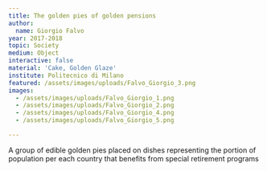 ```yaml
---
title: The golden pies of golden pensions
author:
  name: Giorgio Falvo
year: 2017-2018
topic: Society
medium: Object
interactive: false
material: 'Cake, Golden Glaze'
institute: Politecnico di Milano
featured: /assets/images/uploads/Falvo_Giorgio_3.png
images:
  - /assets/images/uploads/Falvo_Giorgio_1.png
  - /assets/images/uploads/Falvo_Giorgio_2.png
  - /assets/images/uploads/Falvo_Giorgio_4.png
  - /assets/images/uploads/Falvo_Giorgio_5.png

---
```

A group of edible golden pies placed on dishes representing the portion of population per each country that benefits from special retirement programs
